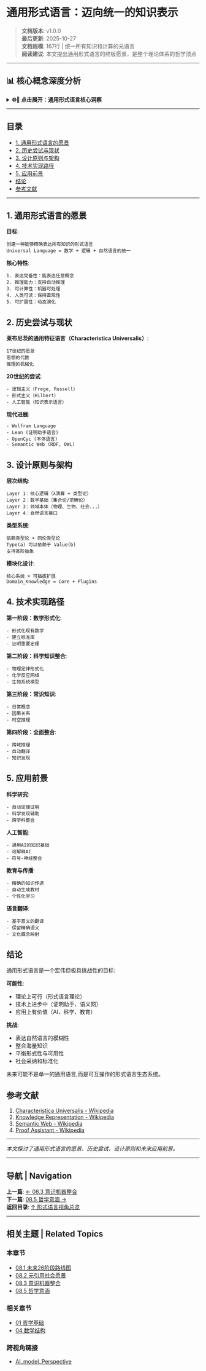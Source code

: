 # 通用形式语言：迈向统一的知识表示

> **文档版本**: v1.0.0  
> **最后更新**: 2025-10-27  
> **文档规模**: 167行 | 统一所有知识和计算的元语言  
> **阅读建议**: 本文提出通用形式语言的终极愿景，是整个理论体系的哲学顶点

---

## 📊 核心概念深度分析

<details>
<summary><b>🌐📝 点击展开：通用形式语言核心洞察</b></summary>

**终极洞察**: 通用形式语言：统一数学+逻辑+自然语言的终极愿景。历史尝试：①莱布尼茨Characteristica Universalis（17世纪）：普遍符号系统②弗雷格Begriffsschrift（1879）：概念文字③罗素Principia Mathematica（1910）：逻辑主义④Esperanto（1887）：人工语言⑤Lojban（1987）：逻辑语言。现代进展：①Lean/Coq：数学形式化②Wolfram Language：计算知识引擎③知识图谱：语义互联④LLM：自然语言理解。设计原则：①表达完备性：所有知识可表达②计算性：可机器处理③组合性：模块化构建④可学习性：人类可掌握⑤可扩展性：持续演化。架构愿景：①基础层：类型论+λ演算②语义层：知识图谱+本体论③自然层：可控自然语言生成④应用层：领域特定语言DSL。应用：跨学科交流、AI理解、自动定理证明、全球知识库。挑战：歧义消解、语境依赖、隐喻理解。关键：完美通用语言可能是乌托邦，但不断逼近是有价值的。

</details>

---

## 目录

- [1. 通用形式语言的愿景](#1-通用形式语言的愿景)
- [2. 历史尝试与现状](#2-历史尝试与现状)
- [3. 设计原则与架构](#3-设计原则与架构)
- [4. 技术实现路径](#4-技术实现路径)
- [5. 应用前景](#5-应用前景)
- [结论](#结论)
- [参考文献](#参考文献)

---

## 1. 通用形式语言的愿景

**目标**:
```
创建一种能够精确表达所有知识的形式语言
Universal Language = 数学 + 逻辑 + 自然语言的统一
```

**核心特性**:
```
1. 表达完备性：能表达任意概念
2. 推理能力：支持自动推理
3. 可计算性：机器可处理
4. 人类可读：保持直观性
5. 可扩展性：动态演化
```

## 2. 历史尝试与现状

**莱布尼茨的通用特征语言（Characteristica Universalis）**:
```
17世纪的愿景
思想的代数
推理的机械化
```

**20世纪的尝试**:
```
- 逻辑主义（Frege, Russell）
- 形式主义（Hilbert）
- 人工智能（知识表示语言）
```

**现代进展**:
```
- Wolfram Language
- Lean (证明助手语言)
- OpenCyc (本体语言)
- Semantic Web (RDF, OWL)
```

## 3. 设计原则与架构

**层次结构**:
```
Layer 1：核心逻辑（λ演算 + 类型论）
Layer 2：数学基础（集合论/范畴论）
Layer 3：领域本体（物理、生物、社会...）
Layer 4：自然语言接口
```

**类型系统**:
```
依赖类型论 + 同伦类型论
Type(a) 可以依赖于 Value(b)
支持高阶抽象
```

**模块化设计**:
```
核心系统 + 可插拔扩展
Domain_Knowledge = Core + Plugins
```

## 4. 技术实现路径

**第一阶段：数学形式化**:
```
- 形式化现有数学
- 建立标准库
- 证明重要定理
```

**第二阶段：科学知识整合**:
```
- 物理定律形式化
- 化学反应网络
- 生物系统模型
```

**第三阶段：常识知识**:
```
- 日常概念
- 因果关系
- 时空推理
```

**第四阶段：全面整合**:
```
- 跨域推理
- 自动翻译
- 知识发现
```

## 5. 应用前景

**科学研究**:
```
- 自动定理证明
- 科学发现辅助
- 跨学科整合
```

**人工智能**:
```
- 通用AI的知识基础
- 可解释AI
- 符号-神经整合
```

**教育与传播**:
```
- 精确的知识传递
- 自动生成教材
- 个性化学习
```

**语言翻译**:
```
- 基于意义的翻译
- 保留精确语义
- 文化概念映射
```

## 结论

通用形式语言是一个宏伟但极具挑战性的目标:

**可能性**:
- 理论上可行（形式语言理论）
- 技术上进步中（证明助手、语义网）
- 应用上有价值（AI、科学、教育）

**挑战**:
- 表达自然语言的模糊性
- 整合海量知识
- 平衡形式性与可用性
- 社会采纳和标准化

未来可能不是单一的通用语言,而是可互操作的形式语言生态系统。

## 参考文献

1. [Characteristica Universalis - Wikipedia](https://en.wikipedia.org/wiki/Characteristica_universalis)
2. [Knowledge Representation - Wikipedia](https://en.wikipedia.org/wiki/Knowledge_representation_and_reasoning)
3. [Semantic Web - Wikipedia](https://en.wikipedia.org/wiki/Semantic_Web)
4. [Proof Assistant - Wikipedia](https://en.wikipedia.org/wiki/Proof_assistant)

---

*本文探讨了通用形式语言的愿景、历史尝试、设计原则和未来应用前景。*

---

## 导航 | Navigation

**上一篇**: [← 08.3 意识机器整合](./08.3_Consciousness_Machine_Integration.md)  
**下一篇**: [08.5 哲学意涵 →](./08.5_Philosophical_Implications.md)  
**返回目录**: [↑ 形式语言视角总览](../README.md)

---

## 相关主题 | Related Topics

### 本章节
- [08.1 未来26阶段路线图](./08.1_Next_26_Stages_Roadmap.md)
- [08.2 元引用社会愿景](./08.2_Meta_Quote_Society_Vision.md)
- [08.3 意识机器整合](./08.3_Consciousness_Machine_Integration.md)
- [08.5 哲学意涵](./08.5_Philosophical_Implications.md)

### 相关章节
- [01 哲学基础](../01_Philosophical_Foundations/01.1_Consciousness_Mechanism_Theory.md)
- [04 数学结构](../04_Mathematical_Structures/04.1_Category_Theory_Foundations.md)

### 跨视角链接
- [AI_model_Perspective](../../AI_model_Perspective/README.md)

